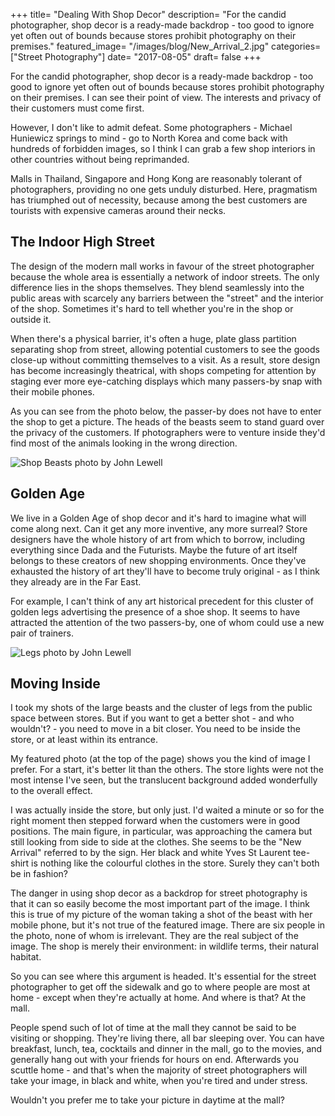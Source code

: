 +++
title= "Dealing With Shop Decor"
description= "For the candid photographer, shop decor is a ready-made backdrop - too good to ignore yet often out of bounds because stores prohibit photography on their premises."
featured_image= "/images/blog/New_Arrival_2.jpg"
categories= ["Street Photography"]
date= "2017-08-05"
draft= false
+++

For the candid photographer, shop decor is a ready-made backdrop - too good to ignore yet often out of bounds because stores prohibit photography on their premises. I can see their point of view. The interests and privacy of their customers must come first.

However, I don't like to admit defeat. Some photographers - Michael Huniewicz springs to mind - go to North Korea and come back with hundreds of forbidden images, so I think I can grab a few shop interiors in other countries without being reprimanded.

Malls in Thailand, Singapore and Hong Kong are reasonably tolerant of photographers, providing no one gets unduly disturbed. Here, pragmatism has triumphed out of necessity, because among the best customers are tourists with expensive cameras around their necks.

## The Indoor High Street
  
The design of the modern mall works in favour of the street photographer because the whole area is essentially a network of indoor streets. The only difference lies in the shops themselves. They blend seamlessly into the public areas with scarcely any barriers between the "street" and the interior of the shop. Sometimes it's hard to tell whether you're in the shop or outside it.

When there's a physical barrier, it's often a huge, plate glass partition separating shop from street, allowing potential customers to see the goods close-up without committing themselves to a visit. As a result, store design has become increasingly theatrical, with shops competing for attention by staging ever more eye-catching displays which many passers-by snap with their mobile phones.

As you can see from the photo below, the passer-by does not have to enter the shop to get a picture. The heads of the beasts seem to stand guard over the privacy of the customers. If photographers were to venture inside they'd find most of the animals looking in the wrong direction.

<img class="lazyload" data-src="/images/blog/Shop_Beasts.jpg" alt="Shop Beasts photo by John Lewell">

## Golden Age
  
We live in a Golden Age of shop decor and it's hard to imagine what will come along next. Can it get any more inventive, any more surreal? Store designers have the whole history of art from which to borrow, including everything since Dada and the Futurists. Maybe the future of art itself belongs to these creators of new shopping environments. Once they've exhausted the history of art they'll have to become truly original - as I think they already are in the Far East.

For example, I can't think of any art historical precedent for this cluster of golden legs advertising the presence of a shoe shop. It seems to have attracted the attention of the two passers-by, one of whom could use a new pair of trainers.

<img class="lazyload" data-src="/images/blog/Legs.jpg" alt="Legs photo by John Lewell">

## Moving Inside
  
I took my shots of the large beasts and the cluster of legs from the public space between stores. But if you want to get a better shot - and who wouldn't? - you need to move in a bit closer. You need to be inside the store, or at least within its entrance.

My featured photo (at the top of the page) shows you the kind of image I prefer. For a start, it's better lit than the others. The store lights were not the most intense I've seen, but the translucent background added wonderfully to the overall effect.

I was actually inside the store, but only just. I'd waited a minute or so for the right moment then stepped forward when the customers were in good positions. The main figure, in particular, was approaching the camera but still looking from side to side at the clothes. She seems to be the "New Arrival" referred to by the sign. Her black and white Yves St Laurent tee-shirt is nothing like the colourful clothes in the store. Surely they can't both be in fashion?

The danger in using shop decor as a backdrop for street photography is that it can so easily become the most important part of the image. I think this is true of my picture of the woman taking a shot of the beast with her mobile phone, but it's not true of the featured image. There are six people in the photo, none of whom is irrelevant. They are the real subject of the image. The shop is merely their environment: in wildlife terms, their natural habitat.

So you can see where this argument is headed. It's essential for the street photographer to get off the sidewalk and go to where people are most at home - except when they're actually at home. And where is that? At the mall.

People spend such of lot of time at the mall they cannot be said to be visiting or shopping. They're living there, all bar sleeping over. You can have breakfast, lunch, tea, cocktails and dinner in the mall, go to the movies, and generally hang out with your friends for hours on end. Afterwards you scuttle home - and that's when the majority of street photographers will take your image, in black and white, when you're tired and under stress.

Wouldn't you prefer me to take your picture in daytime at the mall?